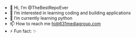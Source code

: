 - 👋 Hi, I’m @TheBestRepoEver
- 👀 I’m interested in learning coding and building applications 
- 🌱 I’m currently learning python
- 📫 How to reach me hi@631mediagroup.com
- ⚡ Fun fact: ✨
